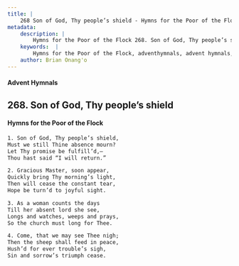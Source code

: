 ```yaml
---
title: |
    268 Son of God, Thy people’s shield - Hymns for the Poor of the Flock
metadata:
    description: |
        Hymns for the Poor of the Flock 268. Son of God, Thy people’s shield. Son of God, Thy people’s shield, Must we still Thine absence mourn?  Let Thy promise be fulfill’d,— Thou hast said “I will return.” 
    keywords:  |
        Hymns for the Poor of the Flock, adventhymnals, advent hymnals, Son of God, Thy people’s shield, Son of God, Thy people’s shield,, 
    author: Brian Onang'o
---
```


#### Advent Hymnals
## 268. Son of God, Thy people’s shield
####  Hymns for the Poor of the Flock

```txt
1. Son of God, Thy people’s shield,
Must we still Thine absence mourn? 
Let Thy promise be fulfill’d,—
Thou hast said “I will return.”

2. Gracious Master, soon appear,
Quickly bring Thy morning’s light, 
Then will cease the constant tear,
Hope be turn’d to joyful sight.

3. As a woman counts the days
Till her absent lord she see,
Longs and watches, weeps and prays, 
So the church must long for Thee.

4. Come, that we may see Thee nigh;
Then the sheep shall feed in peace, 
Hush’d for ever trouble’s sigh,
Sin and sorrow’s triumph cease.
```